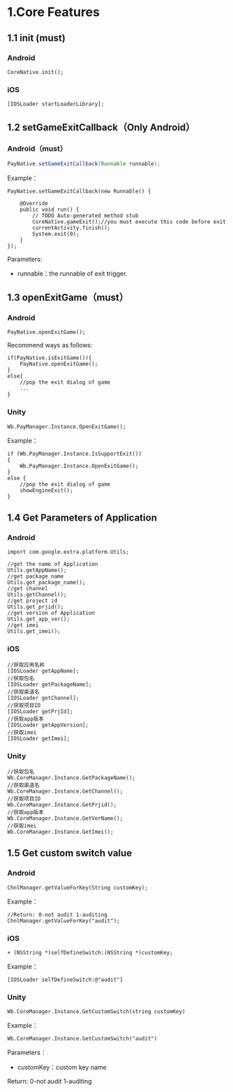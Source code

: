 # 1.Core Features

## 1.1 init \(must\)

### Android

```text
CoreNative.init();
```

### iOS

```text
[IOSLoader startLoaderLibrary];
```

## 1.2 setGameExitCallback（Only Android）

### Android（must）

```java
PayNative.setGameExitCallback(Runnable runnable);
```

Example：

```text
PayNative.setGameExitCallback(new Runnable() {

    @Override
    public void run() {
        // TODO Auto-generated method stub
        CoreNative.gameExit();//you must execute this code before exit
        currentActivity.finish();
        System.exit(0);
    }
});
```

Parameters:

* runnable：the runnable of exit trigger.

## 1.3 openExitGame（must）

### Android

```text
PayNative.openExitGame();
```

Recommend ways as follows:

```text
if(PayNative.isExitGame()){
    PayNative.openExitGame();
}
else{
    //pop the exit dialog of game
    ...
}
```

### Unity

```text
Wb.PayManager.Instance.OpenExitGame();
```

Example：

```text
if (Wb.PayManager.Instance.IsSupportExit())
{
    Wb.PayManager.Instance.OpenExitGame();
}
else {
    //pop the exit dialog of game
    showEngineExit();
}
```

## 1.4 Get Parameters of Application

### Android

```text
import com.google.extra.platform.Utils;

//get the name of Application
Utils.getAppName();
//get package name
Utils.get_package_name();
//get channel
Utils.getChannel();
//get project id
Utils.get_prjid();
//get version of Application
Utils.get_app_ver();
//get imei
Utils.get_imei();
```

### iOS

```text
//获取应用名称
[IOSLoader getAppName];
//获取包名
[IOSLoader getPackageName];
//获取渠道名
[IOSLoader getChannel];
//获取项目ID
[IOSLoader getPrjId];
//获取app版本
[IOSLoader getAppVersion];
//获取imei
[IOSLoader getImei];
```

### Unity

```text
//获取包名
Wb.CoreManager.Instance.GetPackageName();
//获取渠道名
Wb.CoreManager.Instance.GetChannel();
//获取项目ID
Wb.CoreManager.Instance.GetPrjid();
//获取app版本
Wb.CoreManager.Instance.GetVerName();
//获取imei
Wb.CoreManager.Instance.GetImei();
```

## 1.5 Get custom switch value

### Android

```text
ChnlManager.getValueForKey(String customKey);
```

Example：

```text
//Return: 0-not audit 1-auditing
ChnlManager.getValueForKey("audit");
```

### iOS

```text
+ (NSString *)selfDefineSwitch:(NSString *)customKey;
```

Example：

```text
[IOSLoader selfDefineSwitch:@"audit"]
```

### Unity

```text
Wb.CoreManager.Instance.GetCustomSwitch(string customKey)
```

Example：

```text
Wb.CoreManager.Instance.GetCustomSwitch("audit")
```

Parameters：

* customKey：custom key name

Return: 0-not audit 1-auditing

